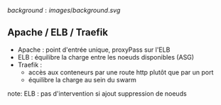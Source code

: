 $background:images/background.svg$
## Apache / ELB / Traefik
* Apache : point d'entrée unique, proxyPass sur l'ELB
* ELB : équilibre la charge entre les noeuds disponibles (ASG)
* Traefik : 
  * accès aux conteneurs par une route http plutôt que par un port
  * équilibre la charge au sein du swarm


note: ELB : pas d'intervention si ajout suppression de noeuds
